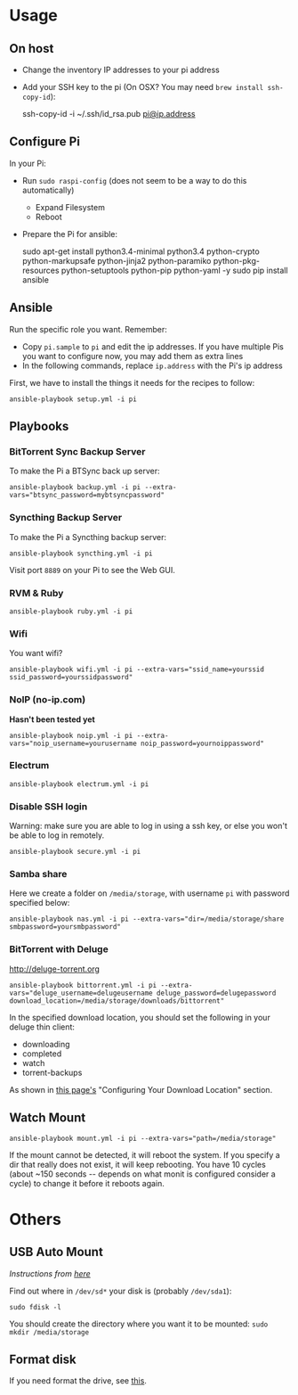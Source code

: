 # Usage

## On host

- Change the inventory IP addresses to your pi address
- Add your SSH key to the pi (On OSX? You may need `brew install ssh-copy-id`):

    ssh-copy-id -i ~/.ssh/id_rsa.pub pi@ip.address

## Configure Pi

In your Pi:

- Run `sudo raspi-config` (does not seem to be a way to do this automatically)
  - Expand Filesystem
  - Reboot
- Prepare the Pi for ansible:

    sudo apt-get install python3.4-minimal python3.4 python-crypto python-markupsafe python-jinja2 python-paramiko python-pkg-resources python-setuptools python-pip python-yaml -y
    sudo pip install ansible

## Ansible

Run the specific role you want. Remember:

- Copy `pi.sample` to `pi` and edit the ip addresses. If you have multiple Pis you want to configure now, you may add them as extra lines
- In the following commands, replace `ip.address` with the Pi's ip address

First, we have to install the things it needs for the recipes to follow:

    ansible-playbook setup.yml -i pi

## Playbooks

### BitTorrent Sync Backup Server

To make the Pi a BTSync back up server:

    ansible-playbook backup.yml -i pi --extra-vars="btsync_password=mybtsyncpassword"

### Syncthing Backup Server

To make the Pi a Syncthing backup server:

    ansible-playbook syncthing.yml -i pi

Visit port `8889` on your Pi to see the Web GUI.

### RVM & Ruby

    ansible-playbook ruby.yml -i pi

### Wifi

You want wifi?

    ansible-playbook wifi.yml -i pi --extra-vars="ssid_name=yourssid ssid_password=yourssidpassword"

### NoIP (no-ip.com)

**Hasn't been tested yet**

    ansible-playbook noip.yml -i pi --extra-vars="noip_username=yourusername noip_password=yournoippassword"

### Electrum

    ansible-playbook electrum.yml -i pi

### Disable SSH login

Warning: make sure you are able to log in using a ssh key, or else you won't be able to log in remotely.

    ansible-playbook secure.yml -i pi

### Samba share

Here we create a folder on `/media/storage`, with username `pi` with password specified below:

    ansible-playbook nas.yml -i pi --extra-vars="dir=/media/storage/share smbpassword=yoursmbpassword"

### BitTorrent with Deluge

http://deluge-torrent.org

    ansible-playbook bittorrent.yml -i pi --extra-vars="deluge_username=delugeusername deluge_password=delugepassword download_location=/media/storage/downloads/bittorrent"

In the specified download location, you should set the following in your deluge thin client:

- downloading
- completed
- watch
- torrent-backups

As shown in [this page's](http://www.howtogeek.com/142044/how-to-turn-a-raspberry-pi-into-an-always-on-bittorrent-box/) "Configuring Your Download Location" section.

## Watch Mount

    ansible-playbook mount.yml -i pi --extra-vars="path=/media/storage"

If the mount cannot be detected, it will reboot the system. If you specify a dir that really does not exist, it will keep rebooting. You have 10 cycles (about ~150 seconds -- depends on what monit is configured consider a cycle) to change it before it reboots again.

# Others

## USB Auto Mount

_Instructions from [here](http://kwilson.me.uk/blog/force-your-raspberry-pi-to-mount-an-external-usb-drive-every-time-it-starts-up/)_

Find out where in `/dev/sd*` your disk is (probably `/dev/sda1`):

    sudo fdisk -l

You should create the directory where you want it to be mounted: `sudo mkdir /media/storage`

## Format disk

If you need format the drive, see [this](http://superuser.com/questions/643765/creating-ext4-partition-from-console).
